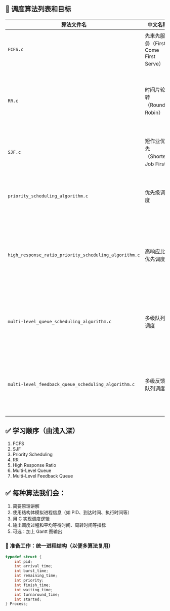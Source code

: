 
## 🧩 调度算法列表和目标

| 算法文件名                                                 | 中文名称                          | 目标                |
| ----------------------------------------------------- | ----------------------------- | ----------------- |
| `FCFS.c`                                              | 先来先服务（First Come First Serve） | 按照到达时间顺序调度        |
| `RR.c`                                                | 时间片轮转（Round Robin）            | 每个进程分配一个时间片，轮流执行  |
| `SJF.c`                                               | 短作业优先（Shortest Job First）     | 优先执行最短的作业         |
| `priority_scheduling_algorithm.c`                     | 优先级调度                         | 根据优先级决定执行顺序       |
| `high_response_ratio_priority_scheduling_algorithm.c` | 高响应比优先调度                      | 综合等待时间与服务时间决定调度优先 |
| `multi-level_queue_scheduling_algorithm.c`            | 多级队列调度                        | 不同类型进程放入不同优先级队列中  |
| `multi-level_feedback_queue_scheduling_algorithm.c`   | 多级反馈队列调度                      | 支持进程动态“上下移动”调度队列  |


## ✅ 学习顺序（由浅入深）

1. FCFS
2. SJF
3. Priority Scheduling
4. RR
5. High Response Ratio
6. Multi-Level Queue
7. Multi-Level Feedback Queue


## ✅ 每种算法我们会：

1. 简要原理讲解
2. 使用结构体模拟进程信息（如 PID、到达时间、执行时间等）
3. 用 C 实现调度逻辑
4. 输出调度过程和平均等待时间、周转时间等指标
5. 可选：加上 Gantt 图输出


### 🔨 准备工作：统一进程结构（以便多算法复用）

```c
typedef struct {
    int pid;
    int arrival_time;
    int burst_time;
    int remaining_time;
    int priority;
    int finish_time;
    int waiting_time;
    int turnaround_time;
    int started;
} Process;
```
